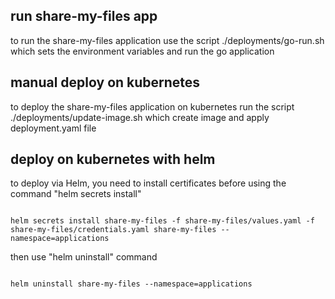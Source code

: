 ## run share-my-files app
to run the share-my-files application use the script ./deployments/go-run.sh which sets the environment variables and run the go application

## manual deploy on kubernetes
to deploy the share-my-files application on kubernetes run the script ./deployments/update-image.sh which create image and apply deployment.yaml file

## deploy on kubernetes with helm
to deploy via Helm, you need to install certificates before using the command "helm secrets install"

<code>
helm secrets install share-my-files -f share-my-files/values.yaml -f share-my-files/credentials.yaml share-my-files --namespace=applications
</code>


then use "helm uninstall" command

<code>
helm uninstall share-my-files --namespace=applications
</code>